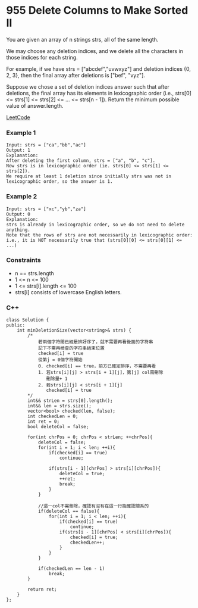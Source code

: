 # 955 Delete Columns to Make Sorted II

You are given an array of n strings strs, all of the same length.

We may choose any deletion indices, and we delete all the characters in those indices for each string.

For example, if we have strs = ["abcdef","uvwxyz"] and deletion indices {0, 2, 3}, then the final array after deletions is ["bef", "vyz"].

Suppose we chose a set of deletion indices answer such that after deletions, the final array has its elements in lexicographic order (i.e., strs[0] <= strs[1] <= strs[2] <= ... <= strs[n - 1]). Return the minimum possible value of answer.length.

 

[LeetCode](https://leetcode.cn/problems/delete-columns-to-make-sorted-ii/)


### Example 1

```
Input: strs = ["ca","bb","ac"]
Output: 1
Explanation: 
After deleting the first column, strs = ["a", "b", "c"].
Now strs is in lexicographic order (ie. strs[0] <= strs[1] <= strs[2]).
We require at least 1 deletion since initially strs was not in lexicographic order, so the answer is 1.
```

### Example 2

```
Input: strs = ["xc","yb","za"]
Output: 0
Explanation: 
strs is already in lexicographic order, so we do not need to delete anything.
Note that the rows of strs are not necessarily in lexicographic order:
i.e., it is NOT necessarily true that (strs[0][0] <= strs[0][1] <= ...)
```

### Constraints

* n == strs.length
* 1 <= n <= 100
* 1 <= strs[i].length <= 100
* strs[i] consists of lowercase English letters.

### C++ 

```
class Solution {
public:
    int minDeletionSize(vector<string>& strs) {
        /*
            若兩個字符間已經是排好序了，就不需要再看後面的字符串
            記下不需再檢查的字符串結束位置
            checked[i] = true
            從第j = 0個字符開始
            0. checked[i] == true，前方已確定排序，不需要再看               
            1. 若strs[i][j] > strs[i + 1][j]，第[j] col需刪除
               刪除量+ 1
            2. 若strs[i][j] < strs[i + 1][j]
               checked[i] = true
        */
        int&& strLen = strs[0].length();
        int&& len = strs.size();
        vector<bool> checked(len, false);
        int checkedLen = 0;
        int ret = 0;
        bool deleteCol = false;

        for(int chrPos = 0; chrPos < strLen; ++chrPos){
            deleteCol = false;
            for(int i = 1; i < len; ++i){
                if(checked[i] == true)
                    continue;

                if(strs[i - 1][chrPos] > strs[i][chrPos]){
                    deleteCol = true;
                    ++ret;
                    break;
                } 
            }

            //這一col不需刪除，確認有沒有在這一行能確認關系的
            if(deleteCol == false){
                for(int i = 1; i < len; ++i){
                    if(checked[i] == true)
                        continue;
                    if(strs[i - 1][chrPos] < strs[i][chrPos]){
                        checked[i] = true;
                        checkedLen++;
                    }
                }
            }

            if(checkedLen == len - 1)
                break;
        }

        return ret;
    }
};
```